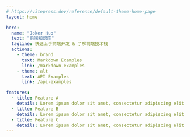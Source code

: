 ```yaml
---
# https://vitepress.dev/reference/default-theme-home-page
layout: home

hero:
  name: "Joker Huo"
  text: "前端知识库"
  tagline: 快速上手前端开发 & 了解前端技术栈
  actions:
    - theme: brand
      text: Markdown Examples
      link: /markdown-examples
    - theme: alt
      text: API Examples
      link: /api-examples

features:
  - title: Feature A
    details: Lorem ipsum dolor sit amet, consectetur adipiscing elit
  - title: Feature B
    details: Lorem ipsum dolor sit amet, consectetur adipiscing elit
  - title: Feature C
    details: Lorem ipsum dolor sit amet, consectetur adipiscing elit
---
```


